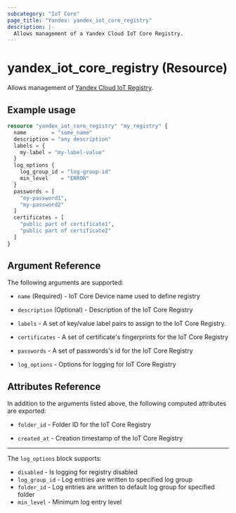 ```yaml
---
subcategory: "IoT Core"
page_title: "Yandex: yandex_iot_core_registry"
description: |-
  Allows management of a Yandex Cloud IoT Core Registry.
---
```


# yandex_iot_core_registry (Resource)

Allows management of [Yandex Cloud IoT Registry](https://cloud.yandex.com/docs/iot-core/quickstart).

## Example usage

```terraform
resource "yandex_iot_core_registry" "my_registry" {
  name        = "some_name"
  description = "any description"
  labels = {
    my-label = "my-label-value"
  }
  log_options {
    log_group_id = "log-group-id"
    min_level    = "ERROR"
  }
  passwords = [
    "my-password1",
    "my-password2"
  ]
  certificates = [
    "public part of certificate1",
    "public part of certificate2"
  ]
}
```

## Argument Reference

The following arguments are supported:

* `name` (Required) - IoT Core Device name used to define registry

* `description` (Optional) - Description of the IoT Core Registry

* `labels` - A set of key/value label pairs to assign to the IoT Core Registry.

* `certificates` - A set of certificate's fingerprints for the IoT Core Registry

* `passwords` - A set of passwords's id for the IoT Core Registry

* `log_options` - Options for logging for IoT Core Registry

## Attributes Reference

In addition to the arguments listed above, the following computed attributes are exported:

* `folder_id` - Folder ID for the IoT Core Registry

* `created_at` - Creation timestamp of the IoT Core Registry

---

The `log_options` block supports:
* `disabled` - Is logging for registry disabled
* `log_group_id` - Log entries are written to specified log group
* `folder_id` - Log entries are written to default log group for specified folder
* `min_level` - Minimum log entry level

